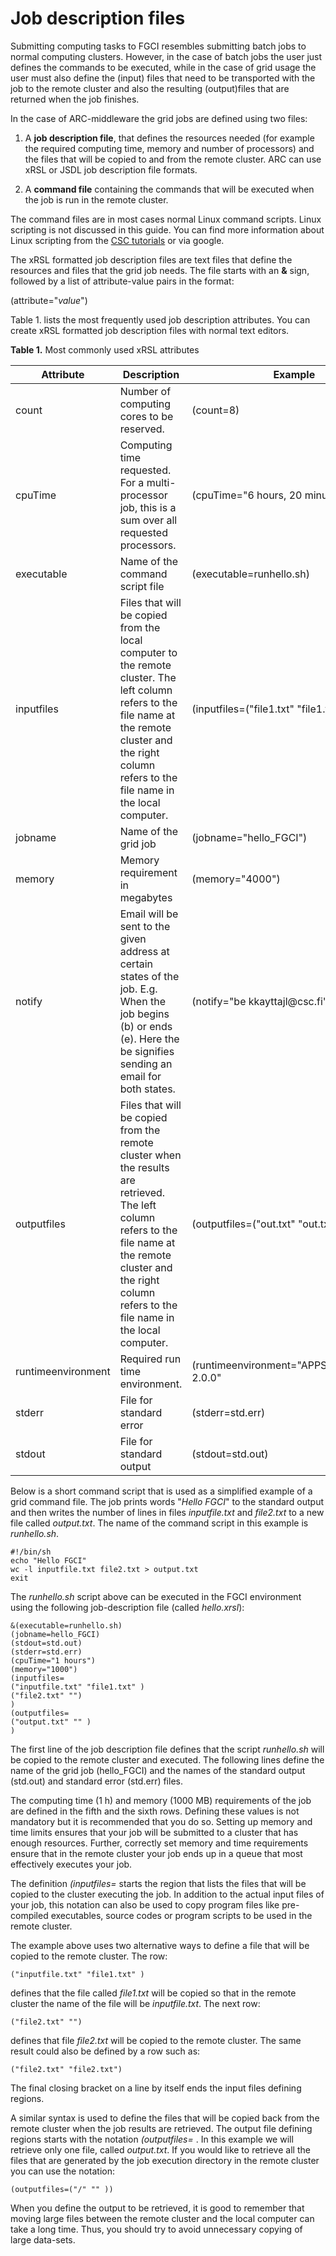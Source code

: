 
# Job description files

Submitting computing tasks to FGCI resembles submitting batch jobs to
normal computing clusters. However, in the case of batch jobs the user
just defines the commands to be executed, while in the case of grid
usage the user must also define the (input) files that need to be
transported with the job to the remote cluster and also the resulting
(output)files that are returned when the job finishes.

In the case of ARC-middleware the grid jobs are defined using two files:

1.  A **job description file**, that defines the resources needed (for
    example the required computing time, memory and number of
    processors) and the files that will be copied to and from the remote
    cluster. ARC can use xRSL or JSDL job description file formats.

2.  A **command file** containing the commands that will be executed
    when the job is run in the remote cluster.

The command files are in most cases normal Linux command scripts. Linux
scripting is not discussed in this guide. You can find more information
about Linux scripting from the [CSC tutorials](../../support/tutorials/env-guide/linux-bash-scripts.md) or via google.

The xRSL formatted job description files are text files that define the
resources and files that the grid job needs. The file starts with an
**&** sign, followed by a list of attribute-value pairs in the format:

(attribute="*value*")

Table 1. lists the most frequently used job description attributes. You
can create xRSL formatted job description files with normal text editors.
  
**Table 1.** Most commonly used xRSL attributes

| Attribute          | Description                                                                                                                                                                                                           | Example                                         |
|--------------------|-----------------------------------------------------------------------------------------------------------------------------------------------------------------------------------------------------------------------|-------------------------------------------------|
| count              | Number of computing cores to be reserved\.                                                                                                                                                                            | \(count=8\)                                     |
| cpuTime            | Computing time requested\. For a multi\-processor job, this is a sum over all requested processors\.                                                                                                                  | \(cpuTime="6 hours, 20 minutes"\)               |
| executable         | Name of the command script file                                                                                                                                                                                       | \(executable=runhello\.sh\)                     |
| inputfiles         | Files that will be copied from the local computer to the remote cluster\. The left column refers to the file name at the remote cluster and the right column refers to the file name in the local computer\.          | \(inputfiles=\("file1\.txt" "file1\.txt" \)\)   |
| jobname            | Name of the grid job                                                                                                                                                                                                  | \(jobname="hello\_FGCI"\)                        |
| memory             | Memory requirement in megabytes                                                                                                                                                                                       | \(memory="4000"\)                               |
| notify             | Email will be sent to the given address at certain states of the job\. E\.g\. When the job begins \(b\) or ends \(e\)\. Here the be signifies sending an email for both states\.                                      | \(notify="be kkayttajl@csc\.fi"\)               |
| outputfiles        | Files that will be copied from the remote cluster when the results are retrieved\. The left column refers to the file name at the remote cluster and the right column refers to the file name in the local computer\. | \(outputfiles=\("out\.txt" "out\.txt" \)\)      |
| runtimeenvironment | Required run time environment\.                                                                                                                                                                                       | \(runtimeenvironment="APPS/BIO/BOWTIE\-2\.0\.0" |
| stderr             | File for standard error                                                                                                                                                                                               | \(stderr=std\.err\)                             |
| stdout             | File for standard output                                                                                                                                                                                              | \(stdout=std\.out\)                             |

Below is a short command script that is used as a simplified example of
a grid command file. The job prints words "*Hello FGCI*" to the standard
output and then writes the number of lines in files *inputfile.txt* and
*file2.txt* to a new file called *output.txt*. The name of the command
script in this example is *runhello.sh*.

    #!/bin/sh
    echo "Hello FGCI"
    wc -l inputfile.txt file2.txt > output.txt
    exit 

The *runhello.sh* script above can be executed in the FGCI environment
using the following job-description file (called *hello.xrsl*):

    &(executable=runhello.sh)
    (jobname=hello_FGCI)
    (stdout=std.out)
    (stderr=std.err)
    (cpuTime="1 hours")
    (memory="1000")
    (inputfiles=
    ("inputfile.txt" "file1.txt" )
    ("file2.txt" "")
    )
    (outputfiles=
    ("output.txt" "" )
    )

The first line of the job description file defines that the script
*runhello.sh* will be copied to the remote cluster and executed. The
following lines define the name of the grid job (hello\_FGCI) and the
names of the standard output (std.out) and standard error (std.err)
files.

The computing time (1 h) and memory (1000 MB) requirements of the job
are defined in the fifth and the sixth rows. Defining these values is
not mandatory but it is recommended that you do so. Setting up memory
and time limits ensures that your job will be submitted to a cluster
that has enough resources. Further, correctly set memory and time
requirements ensure that in the remote cluster your job ends up in a
queue that most effectively executes your job.

The definition *(inputfiles=* starts the region that lists the files
that will be copied to the cluster executing the job. In addition to the
actual input files of your job, this notation can also be used to copy
program files like pre-compiled executables, source codes or program
scripts to be used in the remote cluster.

The example above uses two alternative ways to define a file that will
be copied to the remote cluster. The row:

    ("inputfile.txt" "file1.txt" )

defines that the file called *file1.txt* will be copied so that in the
remote cluster the name of the file will be *inputfile.txt*. The next
row:

    ("file2.txt" "")

defines that file *file2.txt* will be copied to the remote cluster. The
same result could also be defined by a row such as:

    ("file2.txt" "file2.txt")

The final closing bracket on a line by itself ends the input files
defining regions.

A similar syntax is used to define the files that will be copied back
from the remote cluster when the job results are retrieved. The output
file defining regions starts with the notation *(outputfiles=* . In this
example we will retrieve only one file, called *output.txt*. If you
would like to retrieve all the files that are generated by the job
execution directory in the remote cluster you can use the notation:

    (outputfiles=("/" "" ))

When you define the output to be retrieved, it is good to remember that
moving large files between the remote cluster and the local computer can
take a long time. Thus, you should try to avoid unnecessary copying of
large data-sets.

